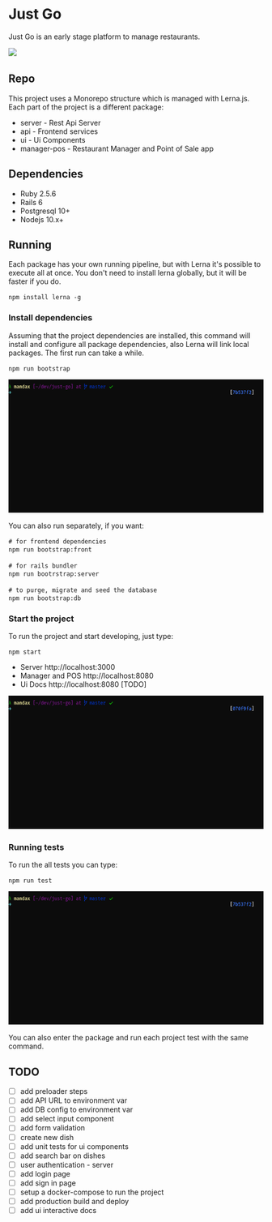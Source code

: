 # Just Go

Just Go is an early stage platform to manage restaurants.

<img src="./doc/mobile.gif" width="340" />

## Repo

This project uses a Monorepo structure which is managed with Lerna.js. Each part of the project is a different package:

- server - Rest Api Server
- api - Frontend services
- ui - Ui Components
- manager-pos - Restaurant Manager and Point of Sale app

## Dependencies

- Ruby 2.5.6
- Rails 6
- Postgresql 10+
- Nodejs 10.x+

## Running

Each package has your own running pipeline, but with Lerna it's possible to execute all at once. You don't need to install lerna globally, but it will be faster if you do.

    npm install lerna -g

### Install dependencies

Assuming that the project dependencies are installed, this command will install and configure all package dependencies, also Lerna will link local packages. The first run can take a while.

    npm run bootstrap

![Bootstrap](./doc/bootstrap.gif)

You can also run separately, if you want:

    # for frontend dependencies
    npm run bootstrap:front 
    
    # for rails bundler
    npm run bootrstrap:server
    
    # to purge, migrate and seed the database
    npm run bootstrap:db

### Start the project

To run the project and start developing, just type:

    npm start

- Server http://localhost:3000
- Manager and POS http://localhost:8080
- Ui Docs http://localhost:8080 [TODO]

![Start](./doc/start.gif)

### Running tests

To run the all tests you can type:

    npm run test

![Tests](./doc/tests.gif)

You can also enter the package and run each project test with the same command.

## TODO

- [ ]  add preloader steps
- [ ]  add API URL to environment var
- [ ]  add DB config to environment var
- [ ]  add select input component
- [ ]  add form validation
- [ ]  create new dish
- [ ]  add unit tests for ui components
- [ ]  add search bar on dishes
- [ ]  user authentication - server
- [ ]  add login page
- [ ]  add sign in page
- [ ]  setup a docker-compose to run the project
- [ ]  add production build and deploy
- [ ]  add ui interactive docs